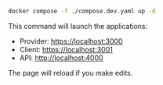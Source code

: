 ```bash
docker compose -f ./compose.dev.yaml up -d 
```

This command will launch the applications:

- Provider: <https://localhost:3000>
- Client: <https://localhost:3001>
- API: <http://localhost:4000>

The page will reload if you make edits.
